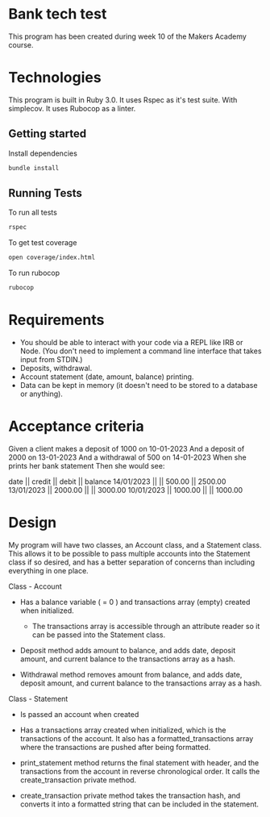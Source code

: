 # Bank tech test

This program has been created during week 10 of the Makers Academy course.

# Technologies

This program is built in Ruby 3.0.
It uses Rspec as it's test suite. With simplecov.
It uses Rubocop as a linter.

## Getting started

Install dependencies
```sh
bundle install
```
## Running Tests

To run all tests

```sh
rspec
```

To get test coverage 
```sh
open coverage/index.html
```

To run rubocop
```sh
rubocop
```

# Requirements

* You should be able to interact with your code via a REPL like IRB or Node. (You don't need to implement a command line interface that takes input from STDIN.)
* Deposits, withdrawal.
* Account statement (date, amount, balance) printing.
* Data can be kept in memory (it doesn't need to be stored to a database or anything).

# Acceptance criteria

Given a client makes a deposit of 1000 on 10-01-2023
And a deposit of 2000 on 13-01-2023
And a withdrawal of 500 on 14-01-2023
When she prints her bank statement
Then she would see:

date || credit || debit || balance
14/01/2023 || || 500.00 || 2500.00
13/01/2023 || 2000.00 || || 3000.00
10/01/2023 || 1000.00 || || 1000.00

# Design

My program will have two classes, an Account class, and a Statement class. This allows it to be possible to pass multiple accounts into the Statement class if so desired, and has a better separation of concerns than including everything in one place.


Class - Account
- Has a balance variable ( = 0 ) and transactions array (empty) created when initialized.
  - The transactions array is accessible through an attribute reader so it can be passed into the Statement class.

- Deposit method adds amount to balance, and adds date, deposit amount, and current balance to the transactions array as a hash.

- Withdrawal method removes amount from balance, and adds date, deposit amount, and current balance to the transactions array as a hash.

Class - Statement
- Is passed an account when created
- Has a transactions array created when initialized, which is the transactions of the account. It also has a formatted_transactions array where the transactions are pushed after being formatted.

- print_statement method returns the final statement with header, and the transactions from the account in reverse chronological order. It calls the create_transaction private method.

- create_transaction private method takes the transaction hash, and converts it into a formatted string that can be included in the statement.